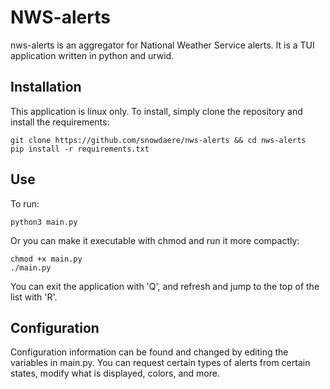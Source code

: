 # NWS-alerts
nws-alerts is an aggregator for National Weather Service alerts. It is a TUI application written in python and urwid.

## Installation
This application is linux only. To install, simply clone the repository and install the requirements:
```
git clone https://github.com/snowdaere/nws-alerts && cd nws-alerts
pip install -r requirements.txt
```

## Use
To run:
```
python3 main.py
```
Or you can make it executable with chmod and run it more compactly:
```
chmod +x main.py
./main.py
```
You can exit the application with 'Q', and refresh and jump to the top of the list with 'R'.

## Configuration
Configuration information can be found and changed by editing the variables in main.py. You can request certain types of alerts from certain
states, modify what is displayed, colors, and more.
